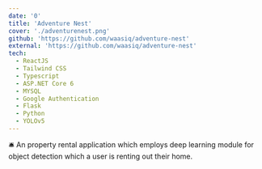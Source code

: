```yaml
---
date: '0'
title: 'Adventure Nest'
cover: './adventurenest.png'
github: 'https://github.com/waasiq/adventure-nest'
external: 'https://github.com/waasiq/adventure-nest'
tech:
  - ReactJS
  - Tailwind CSS
  - Typescript
  - ASP.NET Core 6
  - MYSQL
  - Google Authentication
  - Flask
  - Python
  - YOLOv5
---
```


🛎️ An property rental application which employs deep learning module for object detection which a user is renting out their home.
